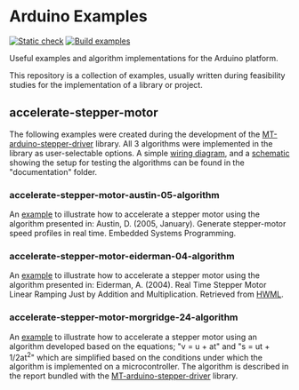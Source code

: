 # Arduino Examples

[![Static check](https://github.com/jo3-tech/jm_arduino_examples/actions/workflows/static-check.yaml/badge.svg)](https://github.com/jo3-tech/jm_arduino_examples/actions/workflows/static-check.yaml) [![Build examples](https://github.com/jo3-tech/jm_arduino_examples/actions/workflows/build-examples.yaml/badge.svg)](https://github.com/jo3-tech/jm_arduino_examples/actions/workflows/build-examples.yaml)

Useful examples and algorithm implementations for the Arduino platform.

This repository is a collection of examples, usually written during feasibility studies for the implementation of a library or project.

## accelerate-stepper-motor

The following examples were created during the development of the [MT-arduino-stepper-driver](https://github.com/Morgritech/MT-arduino-stepper-driver) library. All 3 algorithms were implemented in the library as user-selectable options. A simple [wiring diagram](documentation/accelerate-stepper-motor-wiring-diagram.png), and a [schematic](documentation/accelerate-stepper-motor-schematic.png) showing the setup for testing the algorithms can be found in the "documentation" folder.

### accelerate-stepper-motor-austin-05-algorithm

An [example](accelerate-stepper-motor-austin-05-algorithm/accelerate-stepper-motor-austin-05-algorithm.ino) to illustrate how to accelerate a stepper motor using the algorithm presented in: Austin, D. (2005, January). Generate stepper-motor speed profiles in real time. Embedded Systems Programming.

### accelerate-stepper-motor-eiderman-04-algorithm

An [example](accelerate-stepper-motor-eiderman-04-algorithm/accelerate-stepper-motor-eiderman-04-algorithm.ino) to illustrate how to accelerate a stepper motor using the algorithm presented in: Eiderman, A. (2004). Real Time Stepper Motor Linear Ramping Just by Addition and Multiplication. Retrieved from [HWML](http://hwml.com/LeibRamp.htm).

### accelerate-stepper-motor-morgridge-24-algorithm

An [example](accelerate-stepper-motor-morgridge-24-algorithm/accelerate-stepper-motor-morgridge-24-algorithm.ino) to illustrate how to accelerate a stepper motor using an algorithm developed based on the equations; "v = u + at" and "s = ut + 1/2at<sup>2</sup>" which are simplified based on the conditions under which the algorithm is implemented on a microcontroller. The algorithm is described in the report bundled with the [MT-arduino-stepper-driver](https://github.com/Morgritech/MT-arduino-stepper-driver) library.

